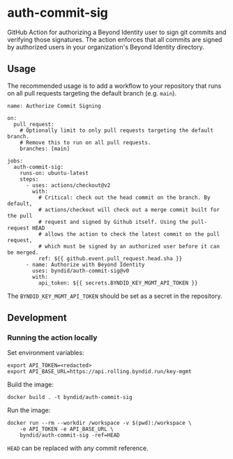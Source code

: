 # auth-commit-sig

GitHub Action for authorizing a Beyond Identity user to sign git commits and
verifying those signatures. The action enforces that all commits are signed by
authorized users in your organization's Beyond Identity directory.

## Usage

The recommended usage is to add a workflow to your repository that runs on all
pull requests targeting the default branch (e.g. `main`).

```
name: Authorize Commit Signing

on:
  pull_request:
    # Optionally limit to only pull requests targeting the default branch.
    # Remove this to run on all pull requests.
    branches: [main]

jobs:
  auth-commit-sig:
    runs-on: ubuntu-latest
    steps:
      - uses: actions/checkout@v2
        with:
          # Critical: check out the head commit on the branch. By default,
          # actions/checkout will check out a merge commit built for the pull
          # request and signed by Github itself. Using the pull-request HEAD
          # allows the action to check the latest commit on the pull request,
          # which must be signed by an authorized user before it can be merged.
          ref: ${{ github.event.pull_request.head.sha }}
      - name: Authorize with Beyond Identity
        uses: byndid/auth-commit-sig@v0
        with:
          api_token: ${{ secrets.BYNDID_KEY_MGMT_API_TOKEN }}
```

The `BYNDID_KEY_MGMT_API_TOKEN` should be set as a secret in the repository.


## Development

### Running the action locally

Set environment variables:

```
export API_TOKEN=<redacted>
export API_BASE_URL=https://api.rolling.byndid.run/key-mgmt
```

Build the image:

```
docker build . -t byndid/auth-commit-sig
```

Run the image:

```
docker run --rm --workdir /workspace -v $(pwd):/workspace \
    -e API_TOKEN -e API_BASE_URL \
    byndid/auth-commit-sig -ref=HEAD
```

`HEAD` can be replaced with any commit reference.
